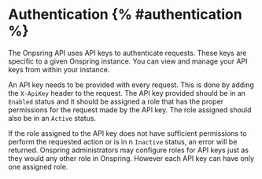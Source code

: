 # Authentication {% #authentication %}

The Onpsring API uses API keys to authenticate requests. These keys are specific to a given Onspring instance. You can view and manage your API keys from within your instance.

An API key needs to be provided with every request. This is done by adding the `X-ApiKey` header to the request. The API key provided should be in an `Enabled` status and it should be assigned a role that has the proper permissions for the request made by the API key. The role assigned should also be in an `Active` status.

If the role assigned to the API key does not have sufficient permissions to perform the requested action or is in n `Inactive` status, an error will be returned. Onspring administrators may configure roles for API keys just as they would any other role in Onspring. However each API key can have only one assigned role.
